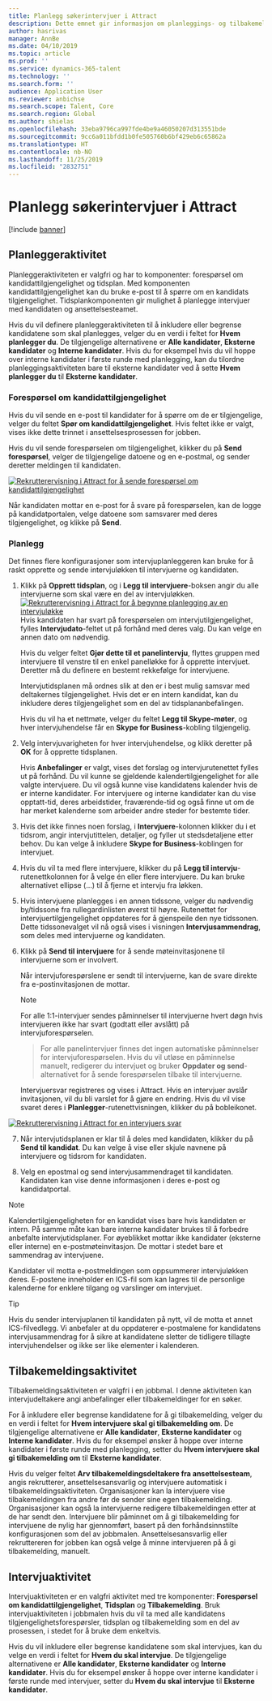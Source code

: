 ```yaml
---
title: Planlegg søkerintervjuer i Attract
description: Dette emnet gir informasjon om planleggings- og tilbakemeldingsaktiviteter for intervju i Attract.
author: hasrivas
manager: AnnBe
ms.date: 04/10/2019
ms.topic: article
ms.prod: ''
ms.service: dynamics-365-talent
ms.technology: ''
ms.search.form: ''
audience: Application User
ms.reviewer: anbichse
ms.search.scope: Talent, Core
ms.search.region: Global
ms.author: shielas
ms.openlocfilehash: 33eba9796ca997fde4be9a46050207d313551bde
ms.sourcegitcommit: 9cc6a011bfdd1b0fe505760b6bf429eb6c65862a
ms.translationtype: HT
ms.contentlocale: nb-NO
ms.lasthandoff: 11/25/2019
ms.locfileid: "2832751"
---
```

# <a name="schedule-interviews-in-attract"></a>Planlegg søkerintervjuer i Attract

[!include [banner](includes/banner.md)]

## <a name="scheduler-activity"></a>Planleggeraktivitet

Planleggeraktiviteten er valgfri og har to komponenter: forespørsel om kandidattilgjengelighet og tidsplan. Med komponenten kandidattilgjengelighet kan du bruke e-post til å spørre om en kandidats tilgjengelighet. Tidsplankomponenten gir mulighet å planlegge intervjuer med kandidaten og ansettelsesteamet.

Hvis du vil definere planleggeraktiviteten til å inkludere eller begrense kandidatene som skal planlegges, velger du en verdi i feltet for **Hvem planlegger du**. De tilgjengelige alternativene er **Alle kandidater**, **Eksterne kandidater** og **Interne kandidater**. Hvis du for eksempel hvis du vil hoppe over interne kandidater i første runde med planlegging, kan du tilordne planleggingsaktiviteten bare til eksterne kandidater ved å sette **Hvem planlegger du** til **Eksterne kandidater**.

### <a name="candidate-availability-request"></a>Forespørsel om kandidattilgjengelighet

Hvis du vil sende en e-post til kandidater for å spørre om de er tilgjengelige, velger du feltet **Spør om kandidattilgjengelighet**. Hvis feltet ikke er valgt, vises ikke dette trinnet i ansettelsesprosessen for jobben.

Hvis du vil sende forespørselen om tilgjengelighet, klikker du på **Send forespørsel**, velger de tilgjengelige datoene og en e-postmal, og sender deretter meldingen til kandidaten.

[![Rekrutterervisning i Attract for å sende forespørsel om kandidattilgjengelighet](./media/scheduler-candidate-request.png)](./media/scheduler-candidate-request.png)

Når kandidaten mottar en e-post for å svare på forespørselen, kan de logge på kandidatportalen, velge datoene som samsvarer med deres tilgjengelighet, og klikke på **Send**.

### <a name="schedule"></a>Planlegg
Det finnes flere konfigurasjoner som intervjuplanleggeren kan bruke for å raskt opprette og sende intervjuløkken til intervjuerne og kandidaten.

1. Klikk på **Opprett tidsplan**, og i **Legg til intervjuere**-boksen angir du alle intervjuerne som skal være en del av intervjuløkken.
[![Rekrutterervisning i Attract for å begynne planlegging av en intervjuløkke](./media/schedule-start-over.png)](./media/schedule-start-over.png)   
    Hvis kandidaten har svart på forespørselen om intervjutilgjengelighet, fylles **Intervjudato**-feltet ut på forhånd med deres valg. Du kan velge en annen dato om nødvendig.
    
    Hvis du velger feltet **Gjør dette til et panelintervju**, flyttes gruppen med intervjuere til venstre til en enkel panelløkke for å opprette intervjuet. Deretter må du definere en bestemt rekkefølge for intervjuene.
    
    Intervjutidsplanen må ordnes slik at den er i best mulig samsvar med deltakernes tilgjengelighet. Hvis det er en intern kandidat, kan du inkludere deres tilgjengelighet som en del av tidsplananbefalingen.
    
    Hvis du vil ha et nettmøte, velger du feltet **Legg til Skype-møter**, og hver intervjuhendelse får en **Skype for Business**-kobling tilgjengelig.

2. Velg intervjuvarigheten for hver intervjuhendelse, og klikk deretter på **OK** for å opprette tidsplanen.

    Hvis **Anbefalinger** er valgt, vises det forslag og intervjurutenettet fylles ut på forhånd. Du vil kunne se gjeldende kalendertilgjengelighet for alle valgte intervjuere. Du vil også kunne vise kandidatens kalender hvis de er interne kandidater. For intervjuere og interne kandidater kan du vise opptatt-tid, deres arbeidstider, fraværende-tid og også finne ut om de har merket kalenderne som arbeider andre steder for bestemte tider. 

3. Hvis det ikke finnes noen forslag, i **Intervjuere**-kolonnen klikker du i et tidsrom, angir intervjutittelen, detaljer, og fyller ut stedsdetaljene etter behov. Du kan velge å inkludere **Skype for Business**-koblingen for intervjuet.

4. Hvis du vil ta med flere intervjuere, klikker du på **Legg til intervju**-rutenettkolonnen for å velge én eller flere intervjuere. Du kan bruke alternativet ellipse (...) til å fjerne et intervju fra løkken.
    
5. Hvis intervjuene planlegges i en annen tidssone, velger du nødvendig by/tidssone fra rullegardinlisten øverst til høyre. Rutenettet for intervjuertilgjengelighet oppdateres for å gjenspeile den nye tidssonen. Dette tidssonevalget vil nå også vises i visningen **Intervjusammendrag**, som deles med intervjuerne og kandidaten. 

6. Klikk på **Send til intervjuere** for å sende møteinvitasjonene til intervjuerne som er involvert.

    Når intervjuforespørslene er sendt til intervjuerne, kan de svare direkte fra e-postinvitasjonen de mottar.

    >[!NOTE]
    > For alle 1:1-intervjuer sendes påminnelser til intervjuerne hvert døgn hvis intervjueren ikke har svart (godtatt eller avslått) på intervjuforespørselen.

    > For alle panelintervjuer finnes det ingen automatiske påminnelser for intervjuforespørselen. Hvis du vil utløse en påminnelse manuelt, redigerer du intervjuet og bruker **Oppdater og send**-alternativet for å sende forespørselen tilbake til intervjuerne.

    Intervjuersvar registreres og vises i Attract. Hvis en intervjuer avslår invitasjonen, vil du bli varslet for å gjøre en endring. Hvis du vil vise svaret deres i **Planlegger**-rutenettvisningen, klikker du på bobleikonet.

[![Rekrutterervisning i Attract for en intervjuers svar](./media/schedule-interviewer-response2.png)](./media/schedule-interviewer-response2.png)

7. Når intervjutidsplanen er klar til å deles med kandidaten, klikker du på **Send til kandidat**. Du kan velge å vise eller skjule navnene på intervjuere og tidsrom for kandidaten.

8. Velg en epostmal og send intervjusammendraget til kandidaten. Kandidaten kan vise denne informasjonen i deres e-post og kandidatportal.
    
>[!NOTE] 
> Kalendertilgjengeligheten for en kandidat vises bare hvis kandidaten er intern. På samme måte kan bare interne kandidater brukes til å forbedre anbefalte intervjutidsplaner. For øyeblikket mottar ikke kandidater (eksterne eller interne) en e-postmøteinvitasjon. De mottar i stedet bare et sammendrag av intervjuene.

Kandidater vil motta e-postmeldingen som oppsummerer intervjuløkken deres. E-postene inneholder en ICS-fil som kan lagres til de personlige kalenderne for enklere tilgang og varslinger om intervjuet.

>[!TIP] 
> Hvis du sender intervjuplanen til kandidaten på nytt, vil de motta et annet ICS-filvedlegg. Vi anbefaler at du oppdaterer e-postmalene for kandidatens intervjusammendrag for å sikre at kandidatene sletter de tidligere tillagte intervjuhendelser og ikke ser like elementer i kalenderen. 

## <a name="feedback-activity"></a>Tilbakemeldingsaktivitet

Tilbakemeldingsaktiviteten er valgfri i en jobbmal. I denne aktiviteten kan intervjudeltakere angi anbefalinger eller tilbakemeldinger for en søker. 

For å inkludere eller begrense kandidatene for å gi tilbakemelding, velger du en verdi i feltet for **Hvem intervjuere skal gi tilbakemelding om**.  De tilgjengelige alternativene er **Alle kandidater**, **Eksterne kandidater** og **Interne kandidater**. Hvis du for eksempel ønsker å hoppe over interne kandidater i første runde med planlegging, setter du **Hvem intervjuere skal gi tilbakemelding om** til **Eksterne kandidater**.

Hvis du velger feltet **Arv tilbakemeldingsdeltakere fra ansettelsesteam**, angis rekrutterer, ansettelsesansvarlig og intervjuere automatisk i tilbakemeldingsaktiviteten. Organisasjoner kan la intervjuere vise tilbakemeldingen fra andre før de sender sine egen tilbakemelding. Organisasjoner kan også la intervjuerne redigere tilbakemeldingen etter at de har sendt den. Intervjuere blir påminnet om å gi tilbakemelding for intervjuene de nylig har gjennomført, basert på den forhåndsinnstilte konfigurasjonen som del av jobbmalen. Ansettelsesansvarlig eller rekruttereren for jobben kan også velge å minne intervjueren på å gi tilbakemelding, manuelt.

## <a name="interview-activity"></a>Intervjuaktivitet

Intervjuaktiviteten er en valgfri aktivitet med tre komponenter: **Forespørsel om kandidattilgjengelighet**, **Tidsplan** og **Tilbakemelding**. Bruk intervjuaktiviteten i jobbmalen hvis du vil ta med alle kandidatens tilgjengelighetsforespørsler, tidsplan og tilbakemelding som en del av prosessen, i stedet for å bruke dem enkeltvis.

Hvis du vil inkludere eller begrense kandidatene som skal intervjues, kan du velge en verdi i feltet for **Hvem du skal intervjue**. De tilgjengelige alternativene er **Alle kandidater**, **Eksterne kandidater** og **Interne kandidater**. Hvis du for eksempel ønsker å hoppe over interne kandidater i første runde med intervjuer, setter du **Hvem du skal intervjue** til **Eksterne kandidater**.
